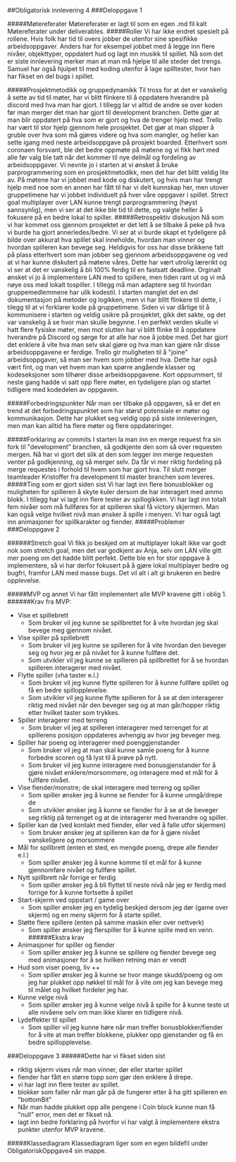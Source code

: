 ##Obligatorisk innlevering 4
###Deloppgave 1

#####Møtereferater
Møtereferater er lagt til som en egen .md fil kalt Møtereferater under deliverables.
#####Roller
Vi har ikke endret spesielt på rollene. Hvis folk har tid til overs jobber de 
utenfor sine spesifikke arbeidsoppgaver. Anders har for eksempel jobbet med 
å legge inn flere nivåer, objekttyper, oppdatert hud og lagt inn musikk til spillet.
Nå som det er siste innlevering merker man at man må hjelpe til alle steder det trengs.
Samuel har også hjulpet til med koding utenfor å lage spilltester, hvor han har fikset en del bugs i spillet.


#####Prosjektmetodikk og gruppedynamikk
Til tross for at det er vanskelig å sette av tid til møter, har vi blitt flinkere til
å oppdatere hverandre på discord med hva man har gjort. I tillegg lar vi alltid
de andre se over koden før man merger det man har gjort til development branchen.
Dette gjør at man blir oppdatert på hva som er gjort og hva de trenger hjelp med.
Trello har vært til stor hjelp gjennom hele prosjektet. Det gjør at man slipper å gruble over hva 
som må gjøres videre og hva som mangler, og heller kan sette igang med neste arbeidsoppgave på prosjekt boarded.
Etterhvert som coronaen forsvant, ble det bedre oppmøte på møtene og vi fikk hørt med alle før
valg ble tatt når det kommer til nye delmål og fordeling av arbeidsoppgaver. Vi nevnte
jo i starten at vi ønsket å bruke parprogrammering som en prosjektmetodikk, men det har det blitt
veldig lite av. På møtene har vi jobbet med kode og diskutert, og hvis man har trengt hjelp med noe som en annen har fått til
har vi delt kunnskap her, men utover gruppetimene har vi jobbet individuelt på hver våre oppgaver i spillet.
Strect goal multiplayer over LAN kunne trengt parprogrammering (høyst sannsynlig), men vi ser at det ikke ble tid til dette, og valgte
heller å fokusere på en bedre lokal to spiller.
#####Retrospektiv diskusjon
Nå som vi har kommet oss gjennom prosjektet er det lett å se tilbake å peke på hva vi burde
ha gjort annerledes/bedre. Vi ser at vi burde skapt et tydeligere på bilde over akkurat hva spillet
skal inneholde, hvordan man vinner og hvordan spilleren kan bevege seg. Heldigvis for oss har disse brikkene
falt på plass etterhvert som man jobber seg gjennom arbeidsoppgavene og ved at vi har kunne diskutert på møtene våres.
Dette har vært utrolig lærerikt og vi ser at det er vanskelig å bli 100% ferdig til en fastsatt deadline.
Orginalt ønsket vi jo å implementere LAN med to spillere, men tiden rant ut og vi må nøye oss med lokalt tospiller. 
I tillegg må man adaptere seg til hvordan gruppemedlemmene har ulik kodestil. I starten manglet det en del dokumentasjon
på metoder og logikken, men vi har blitt flinkere til dette, i tilegg til at vi forklarer kode på gruppetimene.
Siden vi var dårlige til å kommunisere i starten og veldig usikre på prosjektet, gikk det sakte, og det var vanskelig å se hvor
man skulle begynne. I en perfekt verden skulle vi hatt flere fysiske møter, men mot slutten har vi blitt flinke til 
å oppdatere hverandre på Discord og sørge for at alle har noe å jobbe med. Det har gjort det enklere å vite hva man selv skal gjøre
og hva man kan gjøre når disse arbeidsoppgavene er ferdige. Trello gir muligheten til å "joine" arbeidsoppgaver, så man ser hvem som jobber med hva.
Dette har også vært fint, og man vet hvem man kan spørre angående klasser og kodeseksjoner som tilhører disse arbeidsoppgavene.
Kort oppsummert, til neste gang hadde vi satt opp flere møter, en tydeligere plan og startet tidligere med kodedelen av oppgaven.

#####Forbedringspunkter
Når man ser tilbake på oppgaven, så er det en trend at det forbedringspunktet som
har størst potensiale er møter og kommunikasjon. Dette har plukket seg veldig opp på siste innleveringen, men 
man kan alltid ha flere møter og flere oppdateringer.

#####Forklaring av commits
I starten la man inn en merge request fra sin fork til "development" branchen, så godkjente 
den som så over requesten mergen. Nå har vi gjort det slik at den som legger inn merge requesten
venter på godkjenning, og så merger selv. Da får vi mer riktig fordeling på merge requestes i forhold
til hvem som har gjort hva. Til slutt merger teamleader Kristoffer fra development til master branchen som leveres.
#####Ting som er gjort siden sist
Vi har lagt inn flere bonusblokker og muligheten for spilleren å skyte kuler dersom de har interagert med ammo blokk. 
I tillegg har vi lagt inn flere tester av spillogikken. Vi har lagt inn totalt fem nivåer som må fullføres for at spilleren skal
få victory skjermen. Man kan også velge hvilket nivå man ønsker å spille i menyen. Vi har også lagt inn animasjoner for spillkarakter og fiender.
#####Problemer
###Deloppgave 2

######Stretch goal
Vi fikk jo beskjed om at multiplayer lokalt ikke var godt nok som stretch goal, men det var
godkjent av Anja, selv om LAN ville gitt mer poeng om det hadde blitt perfekt. Dette ble en for
stor oppgave å implementere, så vi har derfor fokusert på å gjøre lokal multiplayer bedre og bugfri, framfor 
LAN med masse bugs. Det vil alt i alt gi brukeren en bedre opplevelse.

#####MVP og annet
Vi har fått implementert alle MVP kravene gitt i oblig 1.
######Krav fra MVP:
- Vise et spillebrett
  - Som bruker vil jeg kunne se spillbrettet for å vite hvordan jeg skal bevege
    meg gjennom nivået.
- Vise spiller på spillebrett
  - Som bruker vil jeg kunne se spilleren for å vite hvordan den beveger seg og hvor jeg er på nivået for å kunne fullføre det.
  - Som utvikler vil jeg kunne se spilleren på spillbrettet for å se hvordan spilleren interagerer med nivået.  
- Flytte spiller (vha taster e.l.)
  - Som bruker vil jeg kunne flytte spilleren for å kunne fullføre spillet og få en bedre spillopplevelse.
  - Som utvikler vil jeg kunne flytte spilleren for å se at den interagerer riktig med nivået når den beveger seg
    og at man går/hopper riktig etter hvilket taster som trykkes.
- Spiller interagerer med terreng
  - Som bruker vil jeg at spilleren interagerer med terrenget for at spillerens posisjon oppdateres avhengig av hvor jeg beveger meg.
- Spiller har poeng og interagerer med poenggjenstander
  - Som bruker vil jeg at man skal kunne samle poeng for å kunne forbedre scoren og få lyst til å prøve på nytt.
  - Som bruker vil jeg kunne interagere med bonusgjenstander for å gjøre nivået enklere/morsommere, og interagere med et mål
    for å fullføre nivået.
- Vise fiender/monstre; de skal interagere med terreng og spiller
  - Som spiller ønsker jeg å kunne se fiender for å kunne unngå/drepe de
  - Som utvikler ønsker jeg å kunne se fiender for å se at de beveger seg riktig på terrenget og at de interagerer med hverandre og spiller.  
- Spiller kan dø (ved kontakt med fiender, eller ved å falle utfor skjermen)
  - Som bruker ønsker jeg at spilleren kan dø for å gjøre nivået vanskeligere og morsommere
- Mål for spillbrett (enten et sted, en mengde poeng, drepe alle fiender e.l.)
  - Som spiller ønsker jeg å kunne komme til et mål for å kunne gjennomføre nivået og fullføre spillet.
- Nytt spillbrett når forrige er ferdig
  - Som spiller ønsker jeg å bli flyttet til neste nivå når jeg er ferdig med forrige for å kunne fortsette å spillet
- Start-skjerm ved oppstart / game over
  - Som spiller ønsker jeg en tydelig beskjed dersom jeg dør (game over skjerm) og en meny skjerm for å 
    starte spillet.
- Støtte flere spillere (enten på samme maskin eller over nettverk)
  - Som spiller ønsker jeg flerspiller for å kunne spille med en venn.
######Ekstra krav    
- Animasjoner for spiller og fiender
  - Som spiller ønsker jeg å kunne se spillere og fiender bevege seg med animasjoner for å se hvilken retning man er vendt
- Hud som viser poeng, liv ++
  - Som spiller ønsker jeg å kunne se hvor mange skudd/poeng og om jeg har plukket opp nøkkel til mål for å vite om jeg kan
    bevege meg til målet og hvilket fordeler jeg har.
- Kunne velge nivå
  - Som spiller ønsker jeg å kunne velge nivå å spille for å kunne teste ut alle nivåene selv om man ikke klarer en tidligere nivå.
- Lydeffekter til spillet
  - Som spiller vil jeg kunne høre når man treffer bonusblokker/fiender for å vite at man treffer blokkene, plukker opp gjenstander
    og få en bedre spillopplevelse.

###Deloppgave 3
######Dette har vi fikset siden sist
- riktig skjerm vises når man vinner, dør eller starter spillet
- fiender har fått en større topp som gjør den enklere å drepe.
- vi har lagt inn flere tester av spillet.
- blokker som faller når man går på de fungerer etter å ha gitt spilleren en "bottomBit"
- Når man hadde plukket opp alle pengene i Coin block kunne man få "null" error, men det er fikset nå.
- lagt inn bedre forklaring på hvorfor vi har valgt å implementere ekstra punkter utenfor MVP kravene.

#####Klassediagram
Klassediagram liger som en egen bildefil under ObligatoriskOppgave4 sin mappe.